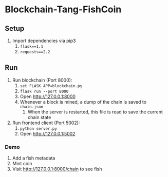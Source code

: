 # Blockchain-Tang-FishCoin

## Setup

1. Import dependencies via pip3
    1. `flask==1.1`
    1. `requests==2.2`

## Run

1. Run blockchain (Port 8000):
    1. `set FLASK_APP=blockchain.py`
    1. `flask run --port 8000`
    1. Open http://127.0.0.1:8000
    1. Whenever a block is mined, a dump of the chain is saved to `chain.json`
        1. When the server is restarted, this file is read to save the current chain state
1. Run frontend client (Port 5002):
    1. `python server.py`
    1. Open http://127.0.0.1:5002

### Demo

1. Add a fish metadata
1. Mint coin
1. Visit http://127.0.0.1:8000/chain to see fish
